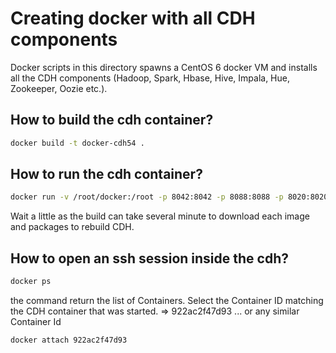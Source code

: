 Creating docker with all CDH components
=========================================

Docker scripts in this directory spawns a CentOS 6 docker VM and installs all the CDH components (Hadoop, Spark, Hbase, Hive, Impala, Hue, Zookeeper, Oozie etc.).


## How to build the cdh container?

```bash
docker build -t docker-cdh54 .
```

## How to run the cdh container?
```bash
docker run -v /root/docker:/root -p 8042:8042 -p 8088:8088 -p 8020:8020 -p 8888:8888 -p 11000:11000 -p 11443:11443 -p 9090:9090 -d -ti --privileged=true docker-cdh54
```
Wait a little as the build can take several minute to download each image and packages to rebuild CDH.

## How to open an ssh session inside the cdh?
```bash
docker ps
```
the command return the list of Containers. Select the Container ID matching the CDH container that was started.
=> 922ac2f47d93 ... or any similar Container Id

```bash
docker attach 922ac2f47d93
```
